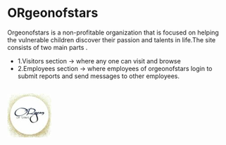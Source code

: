 
<!Doctype html>
<html>
<body>
<h1>ORgeonofstars</h1>
<p>Orgeonofstars is a non-profitable organization that is focused on helping the vulnerable children discover their passion and talents in life.The site consists of two main parts .</p>
<ul>
<li>1.Visitors section -> where any one can visit and browse</li>
<li>2.Employees section -> where employees of orgeonofstars login to submit reports and send messages to other employees.</li>
</ul>
<br>
<img src="logo-orgeon.jpg">
</body>
</html>